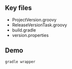 ## Key files

- ProjectVersion.groovy
- ReleaseVersionTask.groovy
- build.gradle
- version.properties

## Demo

```bash
gradle wrapper
```
